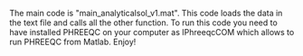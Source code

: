 The main code is "main_analyticalsol_v1.mat". This code loads the data in the text file and calls all the other function.
To run this code you need to have installed PHREEQC on your computer as  IPhreeqcCOM which allows to run PHREEQC from
Matlab. Enjoy!

